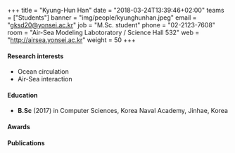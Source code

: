 +++
title = "Kyung-Hun Han"
date = "2018-03-24T13:39:46+02:00"
teams = ["Students"]
banner = "img/people/kyunghunhan.jpeg"
email = "gksd20@yonsei.ac.kr"
job = "M.Sc. student"
phone = "02-2123-7608"
room = "Air-Sea Modeling Labotoratory / Science Hall 532"
web = "http://airsea.yonsei.ac.kr"
weight = 50
+++

#### Research interests
+ Ocean circulation
+ Air-Sea interaction

#### Education

+ **B.Sc** (2017) in Computer Sciences, Korea Naval Academy, Jinhae, Korea

#### Awards


#### Publications

